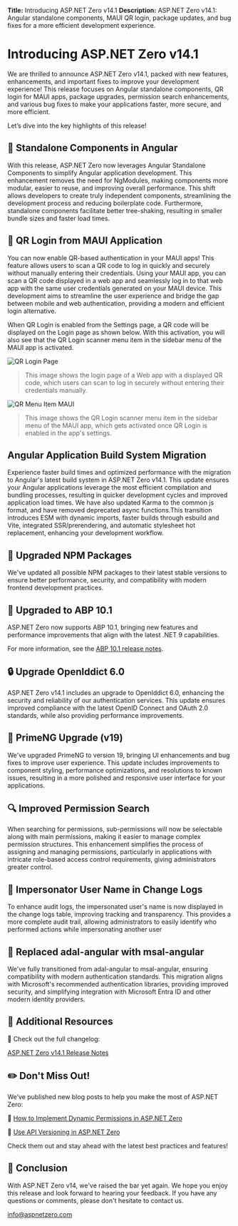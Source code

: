 **Title:** Introducing ASP.NET Zero v14.1
**Description:**  ASP.NET Zero v14.1: Angular standalone components, MAUI QR login, package updates, and bug fixes for a more efficient development experience.

# Introducing ASP.NET Zero v14.1

We are thrilled to announce ASP.NET Zero v14.1, packed with new features, enhancements, and important fixes to improve your development experience! This release focuses on Angular standalone components, QR login for MAUI apps, package upgrades, permission search enhancements, and various bug fixes to make your applications faster, more secure, and more efficient.

Let’s dive into the key highlights of this release!

## 📌 Standalone Components in Angular
With this release, ASP.NET Zero now leverages Angular Standalone Components to simplify Angular application development. This enhancement removes the need for NgModules, making components more modular, easier to reuse, and improving overall performance. This shift allows developers to create truly independent components, streamlining the development process and reducing boilerplate code. Furthermore, standalone components facilitate better tree-shaking, resulting in smaller bundle sizes and faster load times.

## 📲 QR Login from MAUI Application
You can now enable QR-based authentication in your MAUI apps! This feature allows users to scan a QR code to log in quickly and securely without manually entering their credentials. Using your MAUI app, you can scan a QR code displayed in a web app and seamlessly log in to that web app with the same user credentials generated on your MAUI device. This development aims to streamline the user experience and bridge the gap between mobile and web authentication, providing a modern and efficient login alternative.

When QR Login is enabled from the Settings page, a QR code will be displayed on the Login page as shown below. With this activation, you will also see that the QR Login scanner menu item in the sidebar menu of the MAUI app is activated.

![QR Login Page](/Images/Blog/qr-login.png)

> This image shows the login page of a Web app with a displayed QR code, which users can scan to log in securely without entering their credentials manually.

![QR Menu Item MAUI](/Images/Blog/qr-menu-item-maui.jpg)

> This image shows the QR Login scanner menu item in the sidebar menu of the MAUI app, which gets activated once QR Login is enabled in the app's settings.

## Angular Application Build System Migration
Experience faster build times and optimized performance with the migration to Angular's latest build system in ASP.NET Zero v14.1. This update ensures your Angular applications leverage the most efficient compilation and bundling processes, resulting in quicker development cycles and improved application load times. We have also updated Karma to the common js format, and have removed deprecated async functions.This transition introduces ESM with dynamic imports, faster builds through esbuild and Vite, integrated SSR/prerendering, and automatic stylesheet hot replacement, enhancing your development workflow.

## 🔄 Upgraded NPM Packages
We've updated all possible NPM packages to their latest stable versions to ensure better performance, security, and compatibility with modern frontend development practices.

## 🚀 Upgraded to ABP 10.1
ASP.NET Zero now supports ABP 10.1, bringing new features and performance improvements that align with the latest .NET 9 capabilities.

For more information, see the [ABP 10.1 release notes](https://github.com/aspnetboilerplate/aspnetboilerplate/releases/tag/v10.1).

## 🔒 Upgrade OpenIddict 6.0
ASP.NET Zero v14.1 includes an upgrade to OpenIddict 6.0, enhancing the security and reliability of our authentication services. This update ensures improved compliance with the latest OpenID Connect and OAuth 2.0 standards, while also providing performance improvements.

## 🎨 PrimeNG Upgrade (v19)
We've upgraded PrimeNG to version 19, bringing UI enhancements and bug fixes to improve user experience. This update includes improvements to component styling, performance optimizations, and resolutions to known issues, resulting in a more polished and responsive user interface for your applications.

## 🔍 Improved Permission Search
When searching for permissions, sub-permissions will now be selectable along with main permissions, making it easier to manage complex permission structures. This enhancement simplifies the process of assigning and managing permissions, particularly in applications with intricate role-based access control requirements, giving administrators greater control.

## 🔑 Impersonator User Name in Change Logs
To enhance audit logs, the impersonated user's name is now displayed in the change logs table, improving tracking and transparency. This provides a more complete audit trail, allowing administrators to easily identify who performed actions while impersonating another user

## 🔄 Replaced adal-angular with msal-angular
We've fully transitioned from adal-angular to msal-angular, ensuring compatibility with modern authentication standards. This migration aligns with Microsoft's recommended authentication libraries, providing improved security, and simplifying integration with Microsoft Entra ID and other modern identity providers.

## 🔗 Additional Resources
📢 Check out the full changelog:

[ASP.NET Zero v14.1 Release Notes](https://github.com/aspnetzero/aspnet-zero-core/releases/tag/v14.1.0-rc.1)

## ✏️ Don't Miss Out!
We’ve published new blog posts to help you make the most of ASP.NET Zero:

📌 [How to Implement Dynamic Permissions in ASP.NET Zero](https://aspnetzero.com/blog/how-to-implement-dynamic-permissions-in-asp.net-zero)

📌 [Use API Versioning in ASP.NET Zero](https://aspnetzero.com/blog/use-api-versioning-in-asp.net-zero)

Check them out and stay ahead with the latest best practices and features!

## 🙏 Conclusion

With ASP.NET Zero v14, we've raised the bar yet again. We hope you enjoy this release and look forward to hearing your feedback. If you have any questions or comments, please don't hesitate to contact us. 

<a href="mailto:info@aspnetzero.com">info@aspnetzero.com</a>